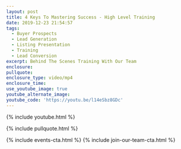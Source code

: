 ```yaml
---
layout: post
title: 4 Keys To Mastering Success - High Level Training
date: 2019-12-23 21:54:57
tags:
  - Buyer Prospects
  - Lead Generation
  - Listing Presentation
  - Training
  - Lead Conversion
excerpt: Behind The Scenes Training With Our Team
enclosure:
pullquote:
enclosure_type: video/mp4
enclosure_time:
use_youtube_image: true
youtube_alternate_image:
youtube_code: 'https://youtu.be/l14eSbz8GDc'
---
```


{% include youtube.html %}

{% include pullquote.html %}

{% include events-cta.html %} {% include join-our-team-cta.html %}